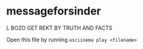 # messageforsinder
L BOZO GET REKT BY TRUTH AND FACTS

Open this file by running `asciinema play <filename>`
